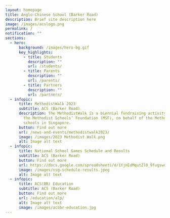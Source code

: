 ```yaml
---
layout: homepage
title: Anglo-Chinese School (Barker Road)
description: Brief site description here
image: /images/acslogo.png
permalink: /
notification: ""
sections:
  - hero:
      background: /images/hero-bg.gif
      key_highlights:
        - title: Students
          description: ""
          url: /students/
        - title: Parents
          description: ""
          url: /parents/
        - title: Partners
          description: ""
          url: /partners/
  - infopic:
      title: MethodistWalk 2023
      subtitle: ACS (Barker Road)
      description: The MethodistWalk is a biennial fundraising activity organised by
        the Methodist Schools’ Foundation (MSF), on behalf of the Methodist
        schools in Singapore.
      button: Find out more
      url: /news-and-events/methodistwalk2023/
      image: /images/2023 Methodist Walk.png
      alt: Image alt text
  - infopic:
      title: National School Games Schedule and Results
      subtitle: ACS (Barker Road)
      button: Find out more
      url: https://docs.google.com/spreadsheets/d/1YjHIdMqutZl0_9fugswch1_6ovsyt0vfeFeaqRNJgbA/edit?usp=sharing
      image: /images/nsg-schedule-results.jpeg
      alt: Image alt text
  - infopic:
      title: ACS(BR) Education
      subtitle: ACS (Barker Road)
      button: Find out more
      url: /education/alp/
      alt: Image alt text
      image: /images/acsbr-education.jpg
---
```

